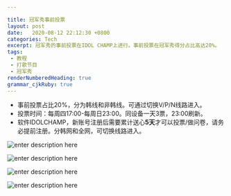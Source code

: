 ```yaml
---

title: 冠军秀事前投票
layout: post
date:   2020-08-12 22:12:30 +0800
categories: Tech
excerpt: 冠军秀的事前投票在IDOL CHAMP上进行。事前投票在冠军秀得分占比高达20%。
tags:
 - 教程
 - 打歌节目
 - 冠军秀
renderNumberedHeading: true
grammar_cjkRuby: true
---
```

- 事前投票占比20%，分为韩线和非韩线。可通过切换V/P/N线路进入。
- 投票时间：每周四17:00-每周日23:00。同设备一天3票，23:00刷新。
- 软件IDOLCHAMP，新账号注册后需要累计送心**5天**才可以投票/做问卷，请务必提前注册。分韩网和全网，可切换线路进入。

![enter description here](https://github.com/plxd1106/plxd1106.github.io/blob/gh-pages/_posts/images/%E5%86%A0%E5%86%9B%E7%A7%801.jpg?raw=true)

![enter description here](https://github.com/plxd1106/plxd1106.github.io/blob/gh-pages/_posts/images/%E5%86%A0%E5%86%9B%E7%A7%802.jpg?raw=true)

![enter description here](https://github.com/plxd1106/plxd1106.github.io/blob/gh-pages/_posts/images/%E5%86%A0%E5%86%9B%E7%A7%803.jpg?raw=true)

![enter description here](https://github.com/plxd1106/plxd1106.github.io/blob/gh-pages/_posts/images/%E5%86%A0%E5%86%9B%E7%A7%804.jpg?raw=true)
